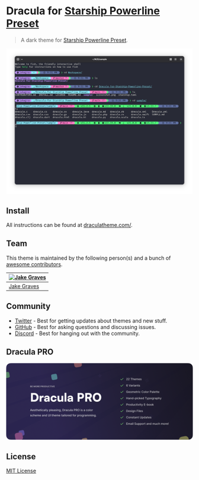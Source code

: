 # Dracula for [Starship Powerline Preset](https://starship.rs/presets/)

> A dark theme for [Starship Powerline Preset](https://starship.rs/presets/).

![Screenshot](./screenshot.png)

## Install

All instructions can be found at [draculatheme.com/](https://draculatheme.com/foobar).

## Team

This theme is maintained by the following person(s) and a bunch of [awesome contributors](https://github.com/gillberg1111/Dracula-for-Starship-Powerline-Preset/graphs/contributors).

| [![Jake Graves](https://github.com/gillberg1111.png?size=100)](https://github.com/gillberg1111) |
| --------------------------------------------------------------------------------- |
| [Jake Graves](https://github.com/gillberg1111)                                           |

## Community

- [Twitter](https://twitter.com/draculatheme) - Best for getting updates about themes and new stuff.
- [GitHub](https://github.com/dracula/dracula-theme/discussions) - Best for asking questions and discussing issues.
- [Discord](https://draculatheme.com/discord-invite) - Best for hanging out with the community.

## Dracula PRO

[![Dracula PRO](./.github/dracula-pro.png)](https://draculatheme.com/pro)

## License

[MIT License](./LICENSE)
